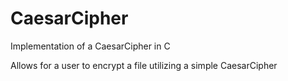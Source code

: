# CaesarCipher
Implementation of a CaesarCipher in C

Allows for a user to encrypt a file utilizing a simple CaesarCipher
